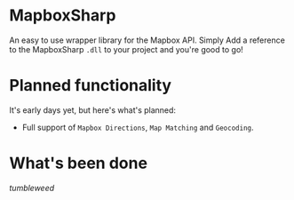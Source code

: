 # MapboxSharp

An easy to use wrapper library for the Mapbox API. Simply Add a reference to the MapboxSharp `.dll` to your project and you're good to go!

# Planned functionality

It's early days yet, but here's what's planned:

- Full support of `Mapbox Directions`, `Map Matching` and `Geocoding`. 

# What's been done

*tumbleweed*
